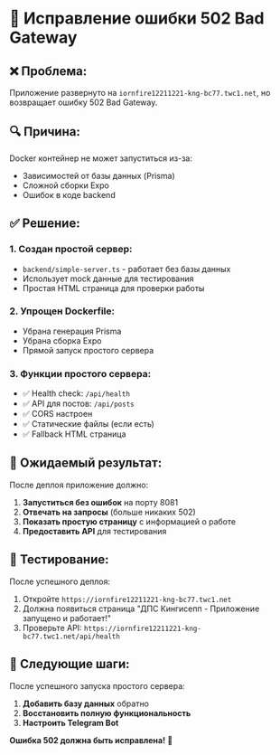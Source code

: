 # 🔧 Исправление ошибки 502 Bad Gateway

## ❌ **Проблема:**
Приложение развернуто на `iornfire12211221-kng-bc77.twc1.net`, но возвращает ошибку 502 Bad Gateway.

## 🔍 **Причина:**
Docker контейнер не может запуститься из-за:
- Зависимостей от базы данных (Prisma)
- Сложной сборки Expo
- Ошибок в коде backend

## ✅ **Решение:**

### **1. Создан простой сервер:**
- `backend/simple-server.ts` - работает без базы данных
- Использует mock данные для тестирования
- Простая HTML страница для проверки работы

### **2. Упрощен Dockerfile:**
- Убрана генерация Prisma
- Убрана сборка Expo
- Прямой запуск простого сервера

### **3. Функции простого сервера:**
- ✅ Health check: `/api/health`
- ✅ API для постов: `/api/posts`
- ✅ CORS настроен
- ✅ Статические файлы (если есть)
- ✅ Fallback HTML страница

## 🚀 **Ожидаемый результат:**

После деплоя приложение должно:
1. **Запуститься без ошибок** на порту 8081
2. **Отвечать на запросы** (больше никаких 502)
3. **Показать простую страницу** с информацией о работе
4. **Предоставить API** для тестирования

## 📱 **Тестирование:**

После успешного деплоя:
1. Откройте `https://iornfire12211221-kng-bc77.twc1.net`
2. Должна появиться страница "ДПС Кингисепп - Приложение запущено и работает!"
3. Проверьте API: `https://iornfire12211221-kng-bc77.twc1.net/api/health`

## 🔄 **Следующие шаги:**

После успешного запуска простого сервера:
1. **Добавить базу данных** обратно
2. **Восстановить полную функциональность**
3. **Настроить Telegram Bot**

**Ошибка 502 должна быть исправлена!** 🎉
